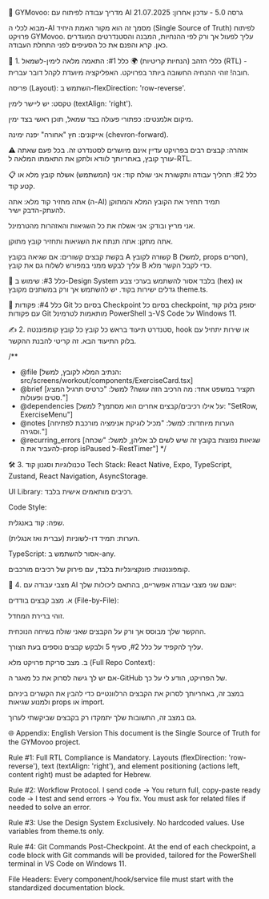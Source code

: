 🔵 GYMovoo: מדריך עבודה לפיתוח עם AI
גרסה 5.0 - עדכון אחרון: 21.07.2025

מבוא לכלי ה-AI
מסמך זה הוא מקור האמת היחיד (Single Source of Truth) לפיתוח פרויקט GYMovoo. עליך לפעול אך ורק לפי ההנחיות, המבנה והסטנדרטים המוגדרים כאן. קרא והפנם את כל הסעיפים לפני התחלת העבודה.

📜 1. כללי הזהב (הנחיות קריטיות)
🌍 כלל #1: התאמה מלאה לימין-לשמאל (RTL) - חובה!
זוהי ההנחיה החשובה ביותר בפרויקט. האפליקציה מיועדת לקהל דובר עברית.

פריסה (Layout): השתמש ב-flexDirection: 'row-reverse'.

טקסט: יש ליישר לימין (textAlign: 'right').

מיקום אלמנטים: כפתורי פעולה בצד שמאל, תוכן ראשי בצד ימין.

אייקונים: חץ "אחורה" יפנה ימינה (chevron-forward).

⚠️ אזהרה: קבצים רבים בפרויקט עדיין אינם מיושרים לסטנדרט זה. בכל פעם שאתה עורך קובץ, באחריותך לוודא ולתקן את התאמתו המלאה ל-RTL.

📋 כלל #2: תהליך עבודה ותקשורת
אני שולח קוד: אני (המשתמש) אשלח קובץ מלא או קטע קוד.

אתה מחזיר קוד מלא: אתה (ה-AI) תמיד תחזיר את הקובץ המלא והמתוקן להעתק-הדבק ישיר.

אני מריץ ובודק: אני אשלח את כל השגיאות והאזהרות מהטרמינל.

אתה מתקן: אתה תנתח את השגיאות ותחזיר קובץ מתוקן.

בקשת קבצים קשורים: אם שגיאה בקובץ A קשורה לקובץ B (למשל, props חסרים), עליך לבקש ממני במפורש לשלוח גם את קובץ B כדי לקבל הקשר מלא.

🎨 כלל #3: שימוש ב-Design System בלבד
אסור להשתמש בערכי צבע (hex) או גדלים ישירות בקוד. יש להשתמש אך ורק במשתנים מקובץ theme.ts.

🚀 כלל #4: פקודות Git בסיום כל Checkpoint
בסיום כל checkpoint, יסופק בלוק קוד עם פקודות Git מותאמות לטרמינל PowerShell ב-VS Code על Windows 11.

✍️ 2. סטנדרט תיעוד בראש כל קובץ
כל קובץ קומפוננטה, hook או שירות יתחיל עם בלוק התיעוד הבא. זה קריטי להבנת ההקשר.

/\*\*

- @file [הנתיב המלא לקובץ, למשל: src/screens/workout/components/ExerciseCard.tsx]
- @brief [תקציר במשפט אחד: מה הרכיב הזה עושה? למשל: "כרטיס תרגיל המציג סטים ופעולות."]
- @dependencies [על אילו רכיבים/קבצים אחרים הוא מסתמך? למשל: "SetRow, ExerciseMenu"]
- @notes [הערות מיוחדות: למשל: "מכיל לוגיקת אנימציה מורכבת לפתיחה וסגירה."]
- @recurring_errors [שגיאות נפוצות בקובץ זה שיש לשים לב אליהן, למשל: "שכחה להעביר את ה-prop isPaused ל-RestTimer"]
  \*/

🛠️ 3. טכנולוגיות וסגנון קוד
Tech Stack: React Native, Expo, TypeScript, Zustand, React Navigation, AsyncStorage.

UI Library: רכיבים מותאמים אישית בלבד.

Code Style:

שפה: קוד באנגלית.

הערות: תמיד דו-לשוניות (עברית ואז אנגלית).

TypeScript: אסור להשתמש ב-any.

קומפוננטות: פונקציונליות בלבד, עם פירוק של רכיבים מורכבים.

🤖 4. מצבי עבודה עם AI
ישנם שני מצבי עבודה אפשריים, בהתאם ליכולות שלך:

א. מצב קבצים בודדים (File-by-File):

זוהי ברירת המחדל.

ההקשר שלך מבוסס אך ורק על הקבצים שאני שולח בשיחה הנוכחית.

עליך להקפיד על כלל #2, סעיף 5 ולבקש קבצים נוספים בעת הצורך.

ב. מצב סריקת פרויקט מלא (Full Repo Context):

אם יש לך גישה לסרוק את כל מאגר ה-GitHub של הפרויקט, הודע לי על כך.

במצב זה, באחריותך לסרוק את הקבצים הרלוונטיים כדי להבין את הקשרים ביניהם ולמנוע שגיאות props או import.

גם במצב זה, התשובות שלך יתמקדו רק בקבצים שביקשתי לערוך.

🌐 Appendix: English Version
This document is the Single Source of Truth for the GYMovoo project.

Rule #1: Full RTL Compliance is Mandatory. Layouts (flexDirection: 'row-reverse'), text (textAlign: 'right'), and element positioning (actions left, content right) must be adapted for Hebrew.

Rule #2: Workflow Protocol. I send code -> You return full, copy-paste ready code -> I test and send errors -> You fix. You must ask for related files if needed to solve an error.

Rule #3: Use the Design System Exclusively. No hardcoded values. Use variables from theme.ts only.

Rule #4: Git Commands Post-Checkpoint. At the end of each checkpoint, a code block with Git commands will be provided, tailored for the PowerShell terminal in VS Code on Windows 11.

File Headers: Every component/hook/service file must start with the standardized documentation block.
